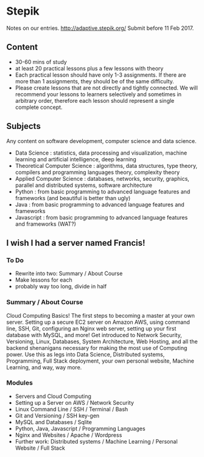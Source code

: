 # Stepik

Notes on our entries. http://adaptive.stepik.org/ Submit before 11 Feb 2017.

## Content

* 30-60 mins of study
* at least 20 practical lessons plus a few lessons with theory
* Each practical lesson should have only 1-3 assignments. If there are more than 1 assignments, they should be of the same difficulty.
* Please create lessons that are not directly and tightly connected. We will recommend your lessons to learners selectively and sometimes in arbitrary order, therefore each lesson should represent a single complete concept.

## Subjects
Any content on software development, computer science and data science.

* Data Science : statistics, data processing and visualization, machine learning and artificial intelligence, deep learning
* Theoretical Computer Science : algorithms, data structures, type theory, compilers and programming languages theory, complexity theory
* Applied Computer Science : databases, networks, security, graphics, parallel and distributed systems, software architecture
* Python : from basic programming to advanced language features and frameworks (and beautiful is better than ugly)
* Java : from basic programming to advanced language features and frameworks
* Javascript : from basic programming to advanced language features and frameworks (WAT?)



## I wish I had a server named Francis!

### To Do
* Rewrite into two: Summary / About Course
* Make lessons for each
* probably way too long, divide in half

### Summary / About Course
Cloud Computing Basics! The first steps to becoming a master at your own server. Setting up a secure EC2 server on Amazon AWS, using command line, SSH, Git, configuring an Nginx web server, setting up your first database with MySQL, and more! Get introduced to Network Security, Versioning, Linux, Databases, System Architecture, Web Hosting, and all the backend shenanigans necessary for making the most use of Computing power. Use this as legs into Data Science, Distributed systems, Programming, Full Stack deployment, your own personal website, Machine Learning, and way, way more.

### Modules
* Servers and Cloud Computing
* Setting up a Server on AWS / Network Security
* Linux Command Line / SSH / Terminal / Bash
* Git and Versioning / SSH key-gen
* MySQL and Databases / Sqlite
* Python, Java, Javascript / Programming Languages
* Nginx and Websites / Apache / Wordpress
* Further work: Distributed systems / Machine Learning / Personal Website / Full Stack
